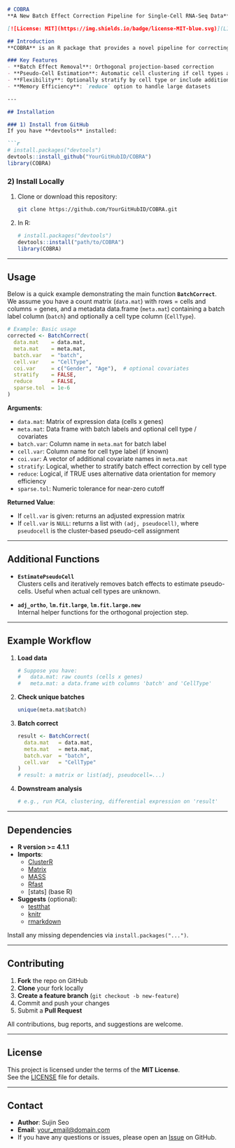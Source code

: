 ```markdown
# COBRA
**A New Batch Effect Correction Pipeline for Single-Cell RNA-Seq Data**

[![License: MIT](https://img.shields.io/badge/license-MIT-blue.svg)](LICENSE)

## Introduction
**COBRA** is an R package that provides a novel pipeline for correcting batch effects in single-cell RNA-seq data. It uses an orthogonal projection approach to remove unwanted variation while optionally controlling for known covariates. If cell type labels are unknown, COBRA can estimate pseudo-cells by clustering and iteratively removing batch effects.

### Key Features
- **Batch Effect Removal**: Orthogonal projection-based correction
- **Pseudo-Cell Estimation**: Automatic cell clustering if cell types are not provided
- **Flexibility**: Optionally stratify by cell type or include additional covariates
- **Memory Efficiency**: `reduce` option to handle large datasets

---

## Installation

### 1) Install from GitHub
If you have **devtools** installed:

```r
# install.packages("devtools")
devtools::install_github("YourGitHubID/COBRA")
library(COBRA)
```

### 2) Install Locally
1. Clone or download this repository:
   ```bash
   git clone https://github.com/YourGitHubID/COBRA.git
   ```
2. In R:
   ```r
   # install.packages("devtools")
   devtools::install("path/to/COBRA")
   library(COBRA)
   ```

---

## Usage

Below is a quick example demonstrating the main function **`BatchCorrect`**.  
We assume you have a count matrix (`data.mat`) with rows = cells and columns = genes, and a metadata data.frame (`meta.mat`) containing a batch label column (`batch`) and optionally a cell type column (`CellType`).

```r
# Example: Basic usage
corrected <- BatchCorrect(
  data.mat    = data.mat,
  meta.mat    = meta.mat,
  batch.var   = "batch",
  cell.var    = "CellType",
  coi.var     = c("Gender", "Age"),  # optional covariates
  stratify    = FALSE,
  reduce      = FALSE,
  sparse.tol  = 1e-6
)
```

**Arguments**:
- `data.mat`: Matrix of expression data (cells x genes)
- `meta.mat`: Data frame with batch labels and optional cell type / covariates
- `batch.var`: Column name in `meta.mat` for batch label
- `cell.var`: Column name for cell type label (if known)
- `coi.var`: A vector of additional covariate names in `meta.mat`
- `stratify`: Logical, whether to stratify batch effect correction by cell type
- `reduce`: Logical, if TRUE uses alternative data orientation for memory efficiency
- `sparse.tol`: Numeric tolerance for near-zero cutoff

**Returned Value**:
- If `cell.var` is given: returns an adjusted expression matrix
- If `cell.var` is `NULL`: returns a list with `(adj, pseudocell)`, where `pseudocell` is the cluster-based pseudo-cell assignment

---

## Additional Functions

- **`EstimatePseudoCell`**  
  Clusters cells and iteratively removes batch effects to estimate pseudo-cells. Useful when actual cell types are unknown.

- **`adj_ortho`**, **`lm.fit.large`**, **`lm.fit.large.new`**  
  Internal helper functions for the orthogonal projection step.

---

## Example Workflow

1. **Load data**  
   ```r
   # Suppose you have:
   #   data.mat: raw counts (cells x genes)
   #   meta.mat: a data.frame with columns 'batch' and 'CellType'
   ```

2. **Check unique batches**  
   ```r
   unique(meta.mat$batch)
   ```

3. **Batch correct**  
   ```r
   result <- BatchCorrect(
     data.mat   = data.mat,
     meta.mat   = meta.mat,
     batch.var  = "batch",
     cell.var   = "CellType"
   )
   # result: a matrix or list(adj, pseudocell=...)
   ```

4. **Downstream analysis**  
   ```r
   # e.g., run PCA, clustering, differential expression on 'result'
   ```

---

## Dependencies

- **R version >= 4.1.1**  
- **Imports**:  
  - [ClusterR](https://cran.r-project.org/package=ClusterR)  
  - [Matrix](https://cran.r-project.org/package=Matrix)  
  - [MASS](https://cran.r-project.org/package=MASS)  
  - [Rfast](https://cran.r-project.org/package=Rfast)  
  - [stats] (base R)  
- **Suggests** (optional):  
  - [testthat](https://cran.r-project.org/package=testthat)  
  - [knitr](https://cran.r-project.org/package=knitr)  
  - [rmarkdown](https://cran.r-project.org/package=rmarkdown)

Install any missing dependencies via `install.packages("...")`.

---

## Contributing

1. **Fork** the repo on GitHub  
2. **Clone** your fork locally  
3. **Create a feature branch** (`git checkout -b new-feature`)  
4. Commit and push your changes  
5. Submit a **Pull Request**

All contributions, bug reports, and suggestions are welcome.

---

## License

This project is licensed under the terms of the **MIT License**.  
See the [LICENSE](./LICENSE) file for details.

---

## Contact
- **Author**: Sujin Seo  
- **Email**: <your_email@domain.com>  
- If you have any questions or issues, please open an [Issue](https://github.com/YourGitHubID/COBRA/issues) on GitHub.
```
